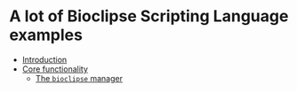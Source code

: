 # A lot of Bioclipse Scripting Language examples

* [Introduction](intro.md)
* [Core functionality](core.md)
  * [The `bioclipse` manager](core.md#the-bioclipse-manager)
